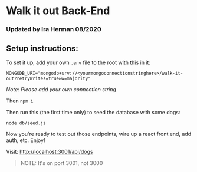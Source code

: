 # Walk it out Back-End

### Updated by Ira Herman 08/2020

## Setup instructions:

To set it up, add your own `.env` file to the root with this in it:

```
MONGODB_URI="mongodb+srv://<yourmongoconnectionstringhere>/walk-it-out?retryWrites=true&w=majority"
```

_Note: Please add your own connection string_

Then `npm i`

Then run this (the first time only) to seed the database with some dogs:

```
node db/seed.js
```

Now you're ready to test out those endpoints, wire up a react front end, add auth, etc. Enjoy!

Visit: [http://localhost:3001/api/dogs](http://localhost:3001/api/dogs)

> NOTE: It's on port 3001, not 3000
